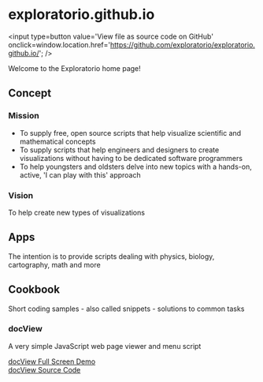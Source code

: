 exploratorio.github.io
===
<span style=display:none; >[View as web page]( http://exploratorio.github.io/ "View file as a web page." ) </span>
<input type=button value='View file as source code on GitHub' onclick=window.location.href='https://github.com/exploratorio/exploratorio.github.io/'; />

Welcome to the Exploratorio home page!

## Concept

### Mission  
<!-- a statement of a rationale, applicable now as well as in the future -->
* To supply free, open source scripts that help visualize scientific and mathematical concepts
* To supply scripts that help engineers and designers to create visualizations without having to be dedicated software programmers
* To help youngsters and oldsters delve into new topics with a hands-on, active, 'I can play with this' approach

### Vision  
<!--  a descriptive picture of a desired future state -->

To help create new types of visualizations

## Apps

The intention is to provide scripts dealing with physics, biology, cartography, math and more

## Cookbook

Short coding samples - also called snippets - solutions to common tasks

<!--

Might follow the O'Reilly structure: http://archive.oreilly.com/images/cookbooks/spread.gif

See also Christopher Alexander: A Pattern Language - https://en.wikipedia.org/wiki/A_Pattern_Language

-->

### docView
A very simple JavaScript web page viewer and menu script

[docView Full Screen Demo]( http://exploratorio.github.io/doc-view/doc-view.html )  
[docView Source Code]( https://github.com/exploratorio/exploratorio.github.io/tree/master/doc-view )



